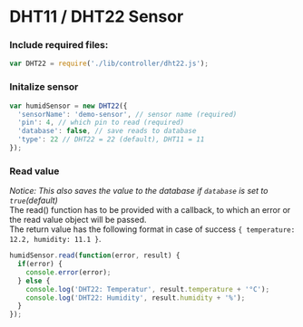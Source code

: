 # DHT11 / DHT22 Sensor

### Include required files:

``` javascript
var DHT22 = require('./lib/controller/dht22.js');
```

### Initalize sensor

``` javascript
var humidSensor = new DHT22({
  'sensorName': 'demo-sensor', // sensor name (required)
  'pin': 4, // which pin to read (required)
  'database': false, // save reads to database
  'type': 22 // DHT22 = 22 (default), DHT11 = 11
});
```

### Read value
_Notice: This also saves the value to the database if ```database``` is set to ```true```(default)_  
The read() function has to be provided with a callback, to which an error or the read value object will be passed.  
The return value has the following format in case of success ```{ temperature: 12.2, humidity: 11.1 }```.

``` javascript
humidSensor.read(function(error, result) {
  if(error) {
    console.error(error);
  } else {
    console.log('DHT22: Temperatur', result.temperature + '°C');
    console.log('DHT22: Humidity', result.humidity + '%');
  }
});
```
